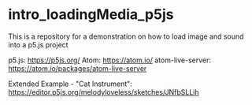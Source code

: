# intro_loadingMedia_p5js
This is a repository for a demonstration on how to load image and sound into a p5.js project

p5.js: https://p5js.org/
Atom: https://atom.io/
atom-live-server: https://atom.io/packages/atom-live-server

Extended Example - "Cat Instrument":
https://editor.p5js.org/melodyloveless/sketches/JNfbSLLih
